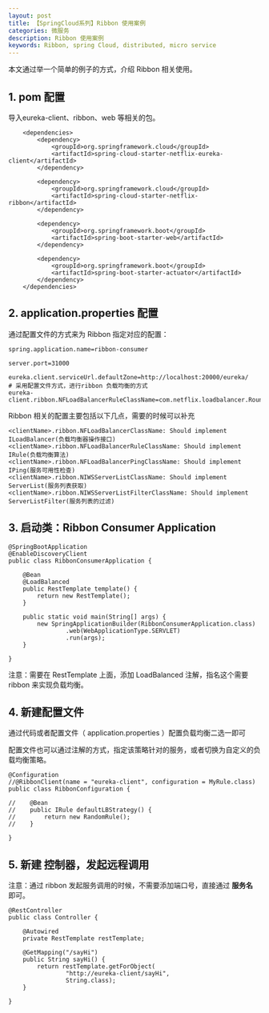 ```yaml
---
layout: post
title: 【SpringCloud系列】Ribbon 使用案例
categories: 微服务
description: Ribbon 使用案例
keywords: Ribbon, spring Cloud, distributed, micro service
---
```


本文通过举一个简单的例子的方式，介绍 Ribbon 相关使用。


## 1. pom 配置

导入eureka-client、ribbon、web 等相关的包。

```
    <dependencies>
        <dependency>
            <groupId>org.springframework.cloud</groupId>
            <artifactId>spring-cloud-starter-netflix-eureka-client</artifactId>
        </dependency>

        <dependency>
            <groupId>org.springframework.cloud</groupId>
            <artifactId>spring-cloud-starter-netflix-ribbon</artifactId>
        </dependency>

        <dependency>
            <groupId>org.springframework.boot</groupId>
            <artifactId>spring-boot-starter-web</artifactId>
        </dependency>

        <dependency>
            <groupId>org.springframework.boot</groupId>
            <artifactId>spring-boot-starter-actuator</artifactId>
        </dependency>
    </dependencies>
```

## 2. application.properties 配置

通过配置文件的方式来为 Ribbon 指定对应的配置：

```
spring.application.name=ribbon-consumer

server.port=31000

eureka.client.serviceUrl.defaultZone=http://localhost:20000/eureka/
# 采用配置文件方式，进行ribbon 负载均衡的方式
eureka-client.ribbon.NFLoadBalancerRuleClassName=com.netflix.loadbalancer.RoundRobinRule
```

Ribbon 相关的配置主要包括以下几点，需要的时候可以补充
```
<clientName>.ribbon.NFLoadBalancerClassName: Should implement ILoadBalancer(负载均衡器操作接口)
<clientName>.ribbon.NFLoadBalancerRuleClassName: Should implement IRule(负载均衡算法)
<clientName>.ribbon.NFLoadBalancerPingClassName: Should implement IPing(服务可用性检查)
<clientName>.ribbon.NIWSServerListClassName: Should implement ServerList(服务列表获取)
<clientName>.ribbon.NIWSServerListFilterClassName: Should implement ServerList­Filter(服务列表的过滤)
```

## 3. 启动类：Ribbon Consumer Application 

```
@SpringBootApplication
@EnableDiscoveryClient
public class RibbonConsumerApplication {

    @Bean
    @LoadBalanced
    public RestTemplate template() {
        return new RestTemplate();
    }

    public static void main(String[] args) {
        new SpringApplicationBuilder(RibbonConsumerApplication.class)
                .web(WebApplicationType.SERVLET)
                .run(args);
    }

}
```

注意：需要在 RestTemplate 上面，添加 LoadBalanced 注解，指名这个需要 ribbon 来实现负载均衡。

## 4. 新建配置文件
通过代码或者配置文件（ application.properties ）配置负载均衡二选一即可

配置文件也可以通过注解的方式，指定该策略针对的服务，或者切换为自定义的负载均衡策略。

```
@Configuration
//@RibbonClient(name = "eureka-client", configuration = MyRule.class)
public class RibbonConfiguration {

//    @Bean
//    public IRule defaultLBStrategy() {
//        return new RandomRule();
//    }

}
```

## 5. 新建 控制器，发起远程调用

注意：通过 ribbon 发起服务调用的时候，不需要添加端口号，直接通过 **服务名** 即可。

```
@RestController
public class Controller {

    @Autowired
    private RestTemplate restTemplate;

    @GetMapping("/sayHi")
    public String sayHi() {
        return restTemplate.getForObject(
                "http://eureka-client/sayHi",
                String.class);
    }

}
```


